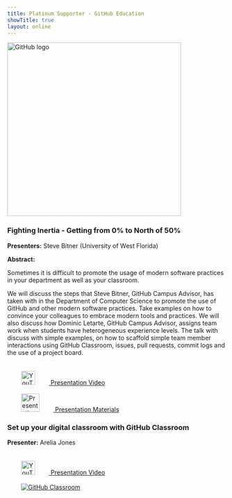 ```yaml
---
title: Platinum Supporter - GitHub Education 
showTitle: true
layout: online
---
```


<a href="https://education.github.com/">
	<img alt="GitHub logo" src="{{url}}/images/supporters/200s/github-education-200.png" width="400" />
</a>

### Fighting Inertia - Getting from 0% to North of 50%

**Presenters:** Steve Bitner (University of West Florida)

**Abstract:**

Sometimes it is difficult to promote the usage of modern software practices in your department as well as your classroom.

We will discuss the steps that Steve Bitner, GitHub Campus Advisor, has taken with in the Department of Computer Science to promote the use of GitHub and other modern software practices. Take examples on how to convince your colleagues to embrace modern tools and practices. We will also discuss how Dominic Letarte, GitHub Campus Advisor, assigns team work when students have heterogeneous experience levels. The talk with discuss with simple examples, on how to scaffold simple team member interactions using GitHub Classroom, issues, pull requests, commit logs and the use of a project board.

<div class="row">
<div class="col-md-3">
  <a href="https://youtu.be/43_buQX6bX0">
  <img alt="YouTube Presentation Link" src="{{url}}/images/icons/youtube_social_icon_red.png" height="32" hspace="32" vspace="20"/>
Presentation Video</a>
</div>
</div>
<div class="row">
<div class="col-md-4">
  <a href="https://stevenbitner.github.io/fighting-organizational-inertia/">
  <img alt="Presentation" src="{{url}}/images/icons/github-mark.png" height="42" hspace="32" />
  Presentation Materials</a>
</div> 

</div>

### Set up your digital classroom with GitHub Classroom

**Presenter:** Arelia Jones

<div class="row">
<div class="col-md-3">
  <a href="https://youtu.be/V1GO39kX124">
  <img alt="YouTube Presentation Link" src="{{url}}/images/icons/youtube_social_icon_red.png" height="32" hspace="32" vspace="20"/>
Presentation Video</a>
</div>
</div>
<div class="row">
<div class="col-md-4">
  <a href="https://classroom.github.com">
  <img alt="GitHub Classroom" src="{{url}}/images/icons/github-classroom.svg" hspace="32" />
</a>
</div> 

</div>